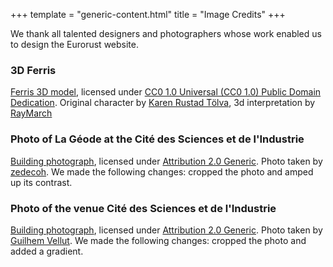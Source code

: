+++
template = "generic-content.html"
title = "Image Credits"
+++

<div class="box">
  <p>We thank all talented designers and photographers whose work enabled us to design the Eurorust website.</p>
</div>

<h3 class="mb-3 mt-7">3D Ferris</h3>
<div class="box">
  <p>
    <a href="https://github.com/RayMarch/ferris3d">Ferris 3D model</a>, licensed under <a href="https://creativecommons.org/publicdomain/zero/1.0/">CC0 1.0 Universal (CC0 1.0) Public Domain Dedication</a>. Original character by <a href="https://www.aldeka.net/">Karen Rustad Tölva</a>, 3d interpretation by <a href="https://github.com/RayMarch">RayMarch</a>
  </p>
</div>

<h3 class="mb-3 mt-7">Photo of La Géode at the Cité des Sciences et de l'Industrie</h3>
<div class="box">
  <p>
    <a href="https://www.flickr.com/photos/zedecoh/4885789967/">Building photograph</a>, licensed under <a href="https://creativecommons.org/publicdomain/zero/1.0/">Attribution 2.0 Generic</a>. Photo taken by <a href="https://www.flickr.com/photos/zedecoh/">zedecoh</a>. We made the following changes: cropped the photo and amped up its contrast.
  </p>
</div>


<h3 class="mb-3 mt-7">Photo of the venue Cité des Sciences et de l'Industrie</h3>
<div class="box">
  <p>
    <a href="https://commons.wikimedia.org/wiki/Cit%C3%A9_des_sciences_et_de_l%27industrie#/media/File:Cit%C3%A9_des_Sciences_et_de_l'Industrie_@_Parc_de_La_Villette_@_Paris_(28957995305).jpg">Building photograph</a>, licensed under <a href="https://creativecommons.org/licenses/by/2.0/">Attribution 2.0 Generic</a>. Photo taken by <a href="https://www.flickr.com/people/22539273@N00">Guilhem Vellut</a>. We made the following changes: cropped the photo and added a gradient.
  </p>
</div>
